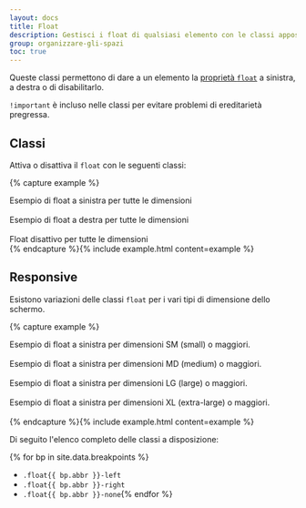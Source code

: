 ```yaml
---
layout: docs
title: Float
description: Gestisci i float di qualsiasi elemento con le classi apposite
group: organizzare-gli-spazi
toc: true
---
```


Queste classi permettono di dare a un elemento la [proprietà `float`](https://developer.mozilla.org/en-US/docs/Web/CSS/float)
a sinistra, a destra o di disabilitarlo.

`!important` è incluso nelle classi per evitare problemi di ereditarietà pregressa.

## Classi

Attiva o disattiva il `float` con le seguenti classi:

{% capture example %}
<div class="float-left">Esempio di float a sinistra per tutte le dimensioni</div><br>
<div class="float-right">Esempio di float a destra per tutte le dimensioni</div><br>
<div class="float-none">Float disattivo per tutte le dimensioni</div>
{% endcapture %}{% include example.html content=example %}

## Responsive

Esistono variazioni delle classi `float` per i vari tipi di dimensione dello schermo.

{% capture example %}
<div class="float-sm-left">Esempio di float a sinistra per dimensioni SM (small) o maggiori.</div><br>
<div class="float-md-left">Esempio di float a sinistra per dimensioni MD (medium) o maggiori.</div><br>
<div class="float-lg-left">Esempio di float a sinistra per dimensioni LG (large)  o maggiori.</div><br>
<div class="float-xl-left">Esempio di float a sinistra per dimensioni XL (extra-large) o maggiori.</div><br>
{% endcapture %}{% include example.html content=example %}

Di seguito l'elenco completo delle classi a disposizione:

{% for bp in site.data.breakpoints %}
- `.float{{ bp.abbr }}-left`
- `.float{{ bp.abbr }}-right`
- `.float{{ bp.abbr }}-none`{% endfor %}
